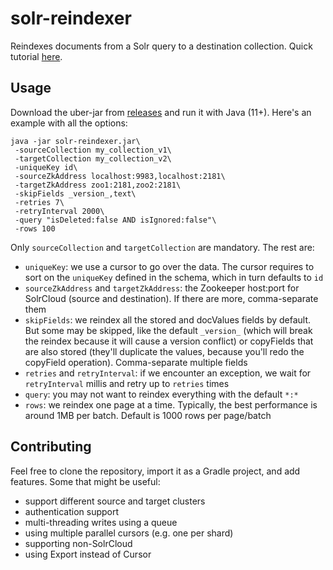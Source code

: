 # solr-reindexer
Reindexes documents from a Solr query to a destination collection. Quick tutorial [here](https://sematext.com/blog/solr-reindexer-quick-way-to-reindex-to-a-new-collection/).
## Usage
Download the uber-jar from [releases](https://github.com/sematext/solr-reindexer/releases) and run it with Java (11+). Here's an example with all the options:
```
java -jar solr-reindexer.jar\
 -sourceCollection my_collection_v1\
 -targetCollection my_collection_v2\ 
 -uniqueKey id\
 -sourceZkAddress localhost:9983,localhost:2181\
 -targetZkAddress zoo1:2181,zoo2:2181\
 -skipFields _version_,text\
 -retries 7\
 -retryInterval 2000\
 -query "isDeleted:false AND isIgnored:false"\
 -rows 100
```

Only `sourceCollection` and `targetCollection` are mandatory.
The rest are:
- `uniqueKey`: we use a cursor to go over the data. The cursor requires to sort on the `uniqueKey` defined in the schema, which in turn defaults to `id`
- `sourceZkAddress` and `targetZkAddress`: the Zookeeper host:port for SolrCloud (source and destination). If there are more, comma-separate them
- `skipFields`: we reindex all the stored and docValues fields by default. But some may be skipped, like the default `_version_` (which will break the reindex because it will cause a version conflict) or copyFields that are also stored (they'll duplicate the values, because you'll redo the copyField operation). Comma-separate multiple fields
- `retries` and `retryInterval`: if we encounter an exception, we wait for `retryInterval` millis and retry up to `retries` times
- `query`: you may not want to reindex everything with the default `*:*`
- `rows`: we reindex one page at a time. Typically, the best performance is around 1MB per batch. Default is 1000 rows per page/batch

## Contributing
Feel free to clone the repository, import it as a Gradle project, and add features. Some that might be useful:
- support different source and target clusters
- authentication support
- multi-threading writes using a queue
- using multiple parallel cursors (e.g. one per shard)
- supporting non-SolrCloud
- using Export instead of Cursor
